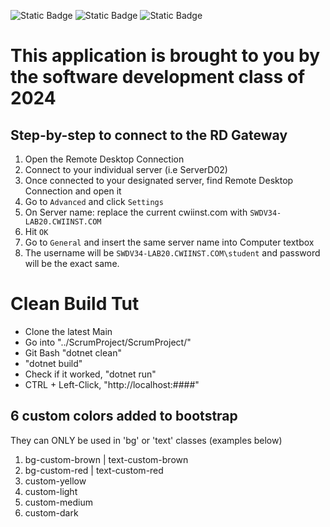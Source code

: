 ![Static Badge](https://img.shields.io/badge/Final_Project-red?link=https://cwi.edu) ![Static Badge](https://img.shields.io/badge/localhost-SQL_Server-%23ff9933?style=flat-square&link=https://cwi.edu) ![Static Badge](https://img.shields.io/badge/ASP.NET-blue?link=https://cwi.edu)
# This application is brought to you by the software development class of 2024
## Step-by-step to connect to the RD Gateway
1. Open the Remote Desktop Connection
2. Connect to your individual server (i.e ServerD02)
3. Once connected to your designated server, find Remote Desktop Connection and open it
4. Go to `Advanced` and click `Settings`
5. On Server name: replace the current cwiinst.com with `SWDV34-LAB20.CWIINST.COM`
6. Hit `OK`
7. Go to `General` and insert the same server name into Computer textbox
8. The username will be `SWDV34-LAB20.CWIINST.COM\student` and password will be the exact same.

# Clean Build Tut
- Clone the latest Main
- Go into "../ScrumProject/ScrumProject/"
- Git Bash "dotnet clean"
- "dotnet build"
- Check if it worked, "dotnet run"
- CTRL + Left-Click, "http://localhost:####"

## 6 custom colors added to bootstrap
They can ONLY be used in 'bg' or 'text' classes (examples below)
1. bg-custom-brown | text-custom-brown
2. bg-custom-red | text-custom-red
3. custom-yellow
4. custom-light
5. custom-medium
6. custom-dark
